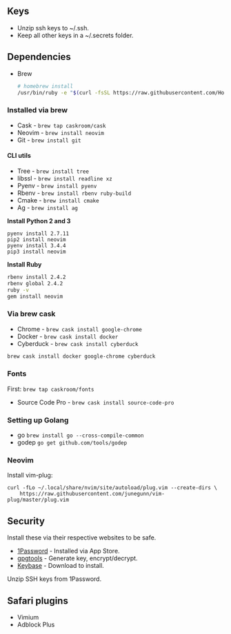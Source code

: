 ## Keys

- Unzip ssh keys to ~/.ssh.
- Keep all other keys in a ~/.secrets folder.

## Dependencies

- Brew
  ```sh
  # homebrew install
  /usr/bin/ruby -e "$(curl -fsSL https://raw.githubusercontent.com/Homebrew/install/master/install)"
  ```

### Installed via brew

- Cask - `brew tap caskroom/cask`
- Neovim - `brew install neovim`
- Git - `brew install git`

#### CLI utils

- Tree - `brew install tree`
- libssl - `brew install readline xz`
- Pyenv - `brew install pyenv`
- Rbenv - `brew install rbenv ruby-build`
- Cmake - `brew install cmake`
- Ag - `brew install ag`

**Install Python 2 and 3**

```
pyenv install 2.7.11
pip2 install neovim
pyenv install 3.4.4
pip3 install neovim
```

**Install Ruby**

```sh
rbenv install 2.4.2
rbenv global 2.4.2
ruby -v
gem install neovim
```

### Via brew cask

- Chrome - `brew cask install google-chrome`
- Docker - `brew cask install docker`
- Cyberduck - `brew cask install cyberduck`

```sh
brew cask install docker google-chrome cyberduck
```

### Fonts

First: `brew tap caskroom/fonts`

- Source Code Pro - `brew cask install source-code-pro`

### Setting up Golang

- go `brew install go --cross-compile-common`
- godep `go get github.com/tools/godep`

### Neovim

Install vim-plug:
```
curl -fLo ~/.local/share/nvim/site/autoload/plug.vim --create-dirs \
    https://raw.githubusercontent.com/junegunn/vim-plug/master/plug.vim
```

## Security

Install these via their respective websites to be safe.

- [1Password](https://1password.com) - Installed via App Store.
- [gpgtools](https://gpgtools.org) - Generate key, encrypt/decrypt.
- [Keybase](https://keybase.io) - Download to install.

Unzip SSH keys from 1Password.

## Safari plugins

- Vimium
- Adblock Plus
